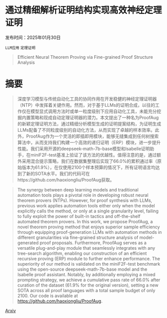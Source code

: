 # 通过精细解析证明结构实现高效神经定理证明

发布时间：2025年01月30日

`LLM应用` `定理证明`

> Efficient Neural Theorem Proving via Fine-grained Proof Structure Analysis

# 摘要

> 深度学习模型与传统自动化工具的协同作用在开发稳健的神经定理证明器（NTP）中发挥着关键作用。然而，对于基于LLMs的证明合成，以往的工作仅在模型显式调用方法时或单一粒度级别下应用自动化工具，未能充分挖掘内置策略和现成自动定理证明器的潜力。本文提出了一种名为ProofAug的新颖定理证明方法，通过精细分析模型生成的证明提案结构，为证明生成LLMs配备了不同粒度级别的自动化方法，从而实现了卓越的样本效率。此外，ProofAug作为一个灵活的即插即用模块，能够无缝集成到任何树搜索算法中，从而支持我们构建一个高效的递归证明（ERP）模块，进一步提升性能。我们采用开源的deepseek-math-7b-base模型和Isabelle证明助手，在miniF2F-test基准上验证了该方法的优越性。值得注意的是，通过额外采用混合提示策略，我们在数据集整理后实现了66.0%的累积通过率（原始版本为61.9%），在仅使用2100个样本预算的情况下，所有证明语言均达到了新的SOTA水平。我们的代码可在https://github.com/haoxiongliu/ProofAug获取。

> The synergy between deep learning models and traditional automation tools plays a pivotal role in developing robust neural theorem provers (NTPs). However, for proof synthesis with LLMs, previous work applies automation tools either only when the model explicitly calls the method, or only at a single granularity level, failing to fully exploit the power of built-in tactics and off-the-shelf automated theorem provers. In this work, we propose ProofAug, a novel theorem proving method that enjoys superior sample efficiency through equipping proof-generation LLMs with automation methods in different granularities via fine-grained structure analysis of model-generated proof proposals. Furthermore, ProofAug serves as a versatile plug-and-play module that seamlessly integrates with any tree-search algorithm, enabling our construction of an efficient recursive proving (ERP) module to further enhance performance. The superiority of our method is validated on the miniF2F-test benchmark using the open-source deepseek-math-7b-base model and the Isabelle proof assistant. Notably, by additionally employing a mixed prompting strategy, we achieve a cumulative pass rate of 66.0% after curation of the dataset (61.9% for the original version), setting a new SOTA across all proof languages with a total sample budget of only 2100. Our code is available at https://github.com/haoxiongliu/ProofAug.

[Arxiv](https://arxiv.org/abs/2501.18310)